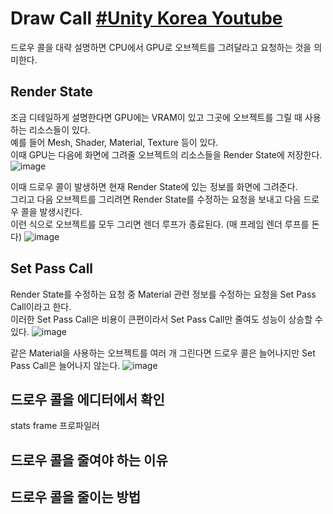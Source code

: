 # Draw Call [#Unity Korea Youtube](https://www.youtube.com/live/UsyvT36vqpU?feature=share&t=1647)
드로우 콜을 대략 설명하면 CPU에서 GPU로 오브젝트를 그려달라고 요청하는 것을 의미한다.  

## Render State
조금 디테일하게 설명한다면 GPU에는 VRAM이 있고 그곳에 오브젝트를 그릴 때 사용하는 리소스들이 있다.  
예를 들어 Mesh, Shader, Material, Texture 등이 있다.  
이때 GPU는 다음에 화면에 그려줄 오브젝트의 리소스들을 Render State에 저장한다.  
![image](https://github.com/normal111/TIL/assets/37904040/cd13672c-974c-493b-8f6d-c9fbcb3dfaba)

이때 드로우 콜이 발생하면 현재 Render State에 있는 정보를 화면에 그려준다.  
그리고 다음 오브젝트를 그리려면 Render State를 수정하는 요청을 보내고 다음 드로우 콜을 발생시킨다.  
이런 식으로 오브젝트를 모두 그리면 렌더 루프가 종료된다. (매 프레임 렌더 루프를 돈다)
![image](https://github.com/normal111/TIL/assets/37904040/e8b337dd-c5ab-4e7a-822f-8f0231e451c7)


## Set Pass Call
Render State를 수정하는 요청 중 Material 관련 정보를 수정하는 요청을 Set Pass Call이라고 한다.  
이러한 Set Pass Call은 비용이 큰편이라서 Set Pass Call만 줄여도 성능이 상승할 수 있다. 
![image](https://github.com/normal111/TIL/assets/37904040/2d477119-9eaa-4dfa-bf0c-ddc202e9e2d0)


같은 Material을 사용하는 오브젝트를 여러 개 그린다면 드로우 콜은 늘어나지만 Set Pass Call은 늘어나지 않는다.
![image](https://github.com/normal111/TIL/assets/37904040/e76ea94e-252a-4410-9bf0-092eeca313e6)


## 드로우 콜을 에디터에서 확인
stats
frame 프로파일러

## 드로우 콜을 줄여야 하는 이유

## 드로우 콜을 줄이는 방법
